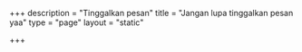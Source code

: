 +++
description = "Tinggalkan pesan"
title = "Jangan lupa tinggalkan pesan yaa"
type  = "page"
layout = "static"

+++


